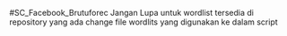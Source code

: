 #SC_Facebook_Brutuforec
Jangan Lupa untuk wordlist tersedia di repository yang ada change file wordlits yang digunakan ke dalam script
